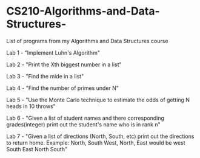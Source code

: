 # CS210-Algorithms-and-Data-Structures-
List of programs from my Algorithms and Data Structures course


Lab 1 - "Implement Luhn's Algorithm"


Lab 2 - "Print the Xth biggest number in a list"


Lab 3 - "Find the mide in a list"


Lab 4 - "Find the number of primes under N"


Lab 5 - "Use the Monte Carlo technique to estimate the odds of getting N heads in 10 throws"


Lab 6 - "Given a list of student names and there corresponding grades(integer) print out the student's name who is in rank n" 


Lab 7 - "Given a list of directions (North, South, etc) print out the directions to return home. Example: North, South West, North, East would be west South East North South" 
